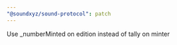 ```yaml
---
"@soundxyz/sound-protocol": patch
---
```


Use \_numberMinted on edition instead of tally on minter
